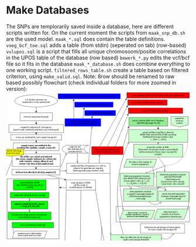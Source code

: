 # Make Databases

The SNPs are templorarily saved inside a database, here are different scripts written for.
On the current moment the scripts from `maak_snp_db.sh` are the used model.
`maak_*.sql` does contain the table definitions.
`voeg_bcf_toe.sql` adds a table (from stdin) (seperated on tab) (row-based)
`vulupos.sql` is a script that fills all unique chromosoom/positie correlations in the UPOS table of the database (row based)
`bewerk_*.py` edits the vcf/bcf file so it fits in the database
`maak_*_database.sh` does combine everything to one working script.
`filtered_rows_table.sh` create a table based on filtered criterion, using `make_valid.sql`.
Note: 8row should be renamed to raw based possibly
flowchart (check individual folders for more zoomed in version):
![flowchart](flowchart.png?raw=true)